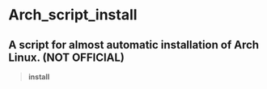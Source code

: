# Arch_script_install

## A script for almost automatic installation of Arch Linux. (NOT OFFICIAL)

> **install**